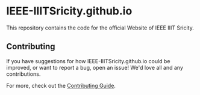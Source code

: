 # IEEE-IIITSricity.github.io

This repository contains the code for the official Website of IEEE IIIT Sricity. 

## Contributing

If you have suggestions for how IEEE-IIITSricity.github.io could be improved, or want to report a bug, open an issue! We'd love all and any contributions.

For more, check out the [Contributing Guide](CONTRIBUTING.md).
